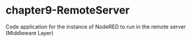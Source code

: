 # chapter9-RemoteServer
Code application for the instance of NodeRED to run in the remote server (Middleware Layer)

